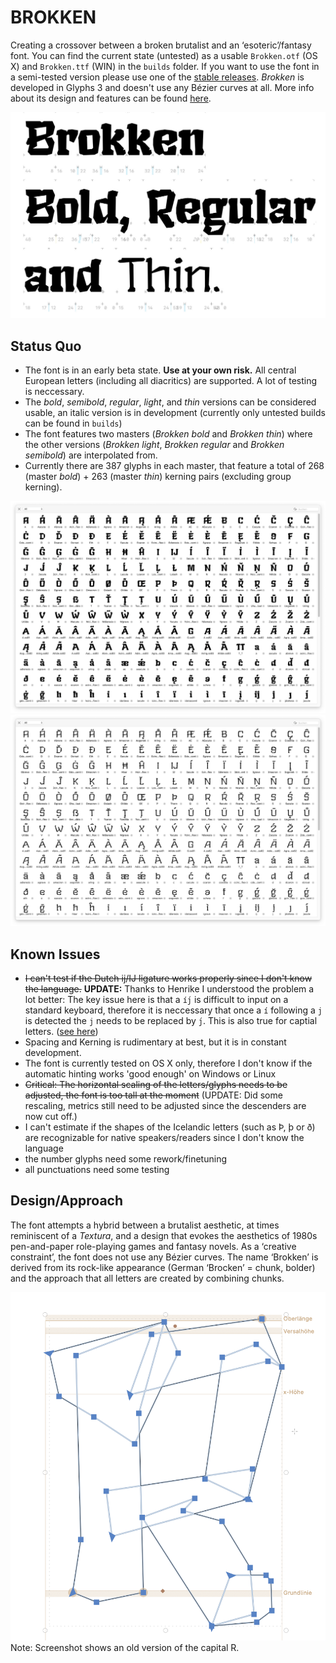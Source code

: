 # BROKKEN
 Creating a crossover between a broken brutalist and an ‘esoteric’/fantasy font. You can find the current state (untested) as a usable `Brokken.otf` (OS X) and `Brokken.ttf` (WIN) in the `builds` folder. If you want to use the font in a semi-tested version please use one of the [stable releases](https://github.com/eisensafran/brokken/releases).
 _Brokken_ is developed in Glyphs 3 and doesn't use any Bézier curves at all. More info about its design and features can be found [here](https://andi-siess.de/brokken/).

 ![Teaser Brokken](img/brokken-teaser-2.jpg)

 ## Status Quo
 - The font is in an early beta state. **Use at your own risk.** All central European letters (including all diacritics) are supported. A lot of testing is neccessary. 
 - The *bold*, *semibold*, *regular*, *light*, and *thin* versions can be considered usable, an italic version is in development (currently only untested builds can be found in `builds`)
- The font features two masters (*Brokken bold* and *Brokken thin*) where the other versions (*Brokken light*, *Brokken regular* and *Brokken semibold*) are interpolated from.
- Currently there are 387 glyphs in each master, that feature a total of 268 (master *bold*) + 263 (master *thin*) kerning pairs (excluding group kerning).

![Glyph Table](img/brokken-bold-palette-2.png)
![Glyph Table](img/brokken-thin-palette-2.png)

## Known Issues
- ~~I can't test if the Dutch ij/IJ ligature works properly since I don't know the language.~~ **UPDATE:** Thanks to Henrike I understood the problem a lot better: The key issue here is that a `íj́` is difficult to input on a standard keyboard, therefore it is neccessary that once a `í` following a `j` is detected the `j` needs to be replaced by `j́`. This is also true for captial letters. ([see here](https://nl.wikipedia.org/wiki/IJ_(digraaf)))
- Spacing and Kerning is rudimentary at best, but it is in constant development.
- The font is currently tested on OS X only, therefore I don't know if the automatic hinting works 'good enough' on Windows or Linux
- ~~Critical: The horizontal scaling of the letters/glyphs needs to be adjusted, the font is too tall at the moment~~ (UPDATE: Did some rescaling, metrics still need to be adjusted since the descenders are now cut off.)
- I can't estimate if the shapes of the Icelandic letters (such as Þ, þ or ð) are recognizable for native speakers/readers since I don't know the language
- the number glyphs need some rework/finetuning
- all punctuations need some testing

## Design/Approach
The font attempts a hybrid between a brutalist aesthetic, at times reminiscent of a *Textura*, and a design that evokes the aesthetics of 1980s pen-and-paper role-playing games and fantasy novels. As a ‘creative constraint’, the font does not use any Bézier curves. The name ‘Brokken’ is derived from its rock-like appearance (German ‘Brocken’ = chunk, bolder) and the approach that all letters are created by combining chunks.

![Chunk Combination](img/chunks.png)
Note: Screenshot shows an old version of the capital R.
